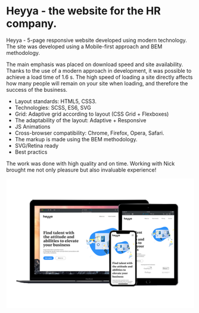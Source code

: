 # Heyya - the website for the HR company.

Heyya - 5-page responsive website developed using modern technology.
The site was developed using a Mobile-first approach and BEM methodology.

The main emphasis was placed on download speed and site availability.
Thanks to the use of a modern approach in development, it was possible to achieve a load time of 1.6 s. The high speed of loading a site directly affects how many people will remain on your site when loading, and therefore the success of the business.

- Layout standards: HTML5, CSS3.
- Technologies: SCSS, ES6, SVG
- Grid: Adaptive grid according to layout (CSS Grid + Flexboxes)
- The adaptability of the layout: Adaptive + Responsive
- JS Animations
- Cross-browser compatibility: Chrome, Firefox, Opera, Safari.
- The markup is made using the BEM methodology.
- SVG/Retina ready
- Best practics

The work was done with high quality and on time. Working with Nick brought me not only pleasure but also invaluable experience!

![Website overview](https://github.com/ilonikso/hiyya-test/raw/master/img/raster/heyya-review.png)
